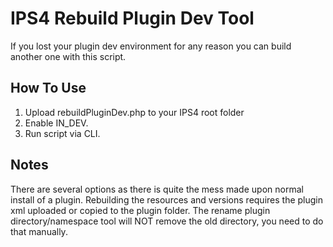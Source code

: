 # IPS4 Rebuild Plugin Dev Tool
If you lost your plugin dev environment for any reason you can build another one with this script.
## How To Use
1. Upload rebuildPluginDev.php to your IPS4 root folder
2. Enable IN_DEV.
3. Run script via CLI.
## Notes
There are several options as there is quite the mess made upon normal install of a plugin.
Rebuilding the resources and versions requires the plugin xml uploaded or copied to the plugin folder.
The rename plugin directory/namespace tool will NOT remove the old directory, you need to do that manually.